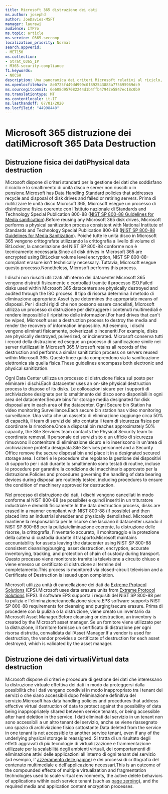 ```yaml
---
title: Microsoft 365 distruzione dei dati
ms.author: josephd
author: JoeDavies-MSFT
manager: laurawi
audience: ITPro
ms.topic: article
ms.service: O365-seccomp
localization_priority: Normal
search.appverid:
- MET150
ms.collection:
- Strat_O365_IP
- M365-security-compliance
f1.keywords:
- NOCSH
description: Una panoramica dei criteri Microsoft relativi al riciclo, allo smaltimento o alla distruzione di unità disco e server del centro dati di Microsoft 365.
ms.openlocfilehash: 8e0725f449dd999c0f892543883a775695969dc9
ms.sourcegitcommit: 6e608d957082244d1b4ffb47942e5847ec18c0b9
ms.translationtype: MT
ms.contentlocale: it-IT
ms.lasthandoff: 07/01/2020
ms.locfileid: "44998440"
---
```

# <a name="microsoft-365-data-destruction"></a><span data-ttu-id="64270-103">Microsoft 365 distruzione dei dati</span><span class="sxs-lookup"><span data-stu-id="64270-103">Microsoft 365 Data Destruction</span></span>

## <a name="physical-data-destruction"></a><span data-ttu-id="64270-104">Distruzione fisica dei dati</span><span class="sxs-lookup"><span data-stu-id="64270-104">Physical data destruction</span></span>

<span data-ttu-id="64270-105">Microsoft dispone di criteri standard per la gestione dei dati che soddisfano il riciclo e lo smaltimento di unità disco e server non riusciti o in pensione.</span><span class="sxs-lookup"><span data-stu-id="64270-105">Microsoft has Data Handling Standard policies that addresses recycle and disposal of disk drives and failed or retiring servers.</span></span> <span data-ttu-id="64270-106">Prima di riutilizzare le unità disco Microsoft 365, Microsoft esegue un processo di disinfezione fisica coerente con l'Istituto nazionale di Standards and Technology Special Publication 800-88 ([NIST SP 800-88 Guidelines for Media sanification](https://nvlpubs.nist.gov/nistpubs/SpecialPublications/NIST.SP.800-88r1.pdf)).</span><span class="sxs-lookup"><span data-stu-id="64270-106">Before reusing any Microsoft 365 disk drives, Microsoft performs a physical sanitization process consistent with National Institute of Standards and Technology Special Publication 800-88 ([NIST SP 800-88 Guidelines for Media Sanitization](https://nvlpubs.nist.gov/nistpubs/SpecialPublications/NIST.SP.800-88r1.pdf)).</span></span> <span data-ttu-id="64270-107">Poiché tutte le unità disco in Microsoft 365 vengono crittografate utilizzando la crittografia a livello di volume di BitLocker, la cancellazione del NIST SP 800-88 conforme non è tecnicamente necessaria.</span><span class="sxs-lookup"><span data-stu-id="64270-107">Since all disk drives in Microsoft 365 are encrypted using BitLocker volume level encryption, NIST SP 800-88-compliant erasure isn't technically necessary.</span></span> <span data-ttu-id="64270-108">Tuttavia, Microsoft esegue questo processo.</span><span class="sxs-lookup"><span data-stu-id="64270-108">Nonetheless, Microsoft performs this process.</span></span>

<span data-ttu-id="64270-109">I dischi non riusciti utilizzati all'interno dei datacenter Microsoft 365 vengono distrutti fisicamente e controllati tramite il processo ISO.</span><span class="sxs-lookup"><span data-stu-id="64270-109">Failed disks used within Microsoft 365 datacenters are physically destroyed and audited through the ISO process.</span></span> <span data-ttu-id="64270-110">Il tipo di risorsa determina il metodo di eliminazione appropriato.</span><span class="sxs-lookup"><span data-stu-id="64270-110">Asset type determines the appropriate means of disposal.</span></span> <span data-ttu-id="64270-111">Per i dischi rigidi che non possono essere cancellati, Microsoft utilizza un processo di distruzione per distruggere i contenuti multimediali e rendere impossibile il ripristino delle informazioni.</span><span class="sxs-lookup"><span data-stu-id="64270-111">For hard drives that can't be wiped, Microsoft uses a destruction process to destroy the media and render the recovery of information impossible.</span></span> <span data-ttu-id="64270-112">Ad esempio, i dischi vengono eliminati fisicamente, polverizzati o inceneriti.</span><span class="sxs-lookup"><span data-stu-id="64270-112">For example, disks are physically destroyed, pulverized, or incinerated.</span></span> <span data-ttu-id="64270-113">Microsoft conserva tutti i record della distruzione ed esegue un processo di sanificazione simile nei server riutilizzati in Microsoft 365.</span><span class="sxs-lookup"><span data-stu-id="64270-113">Microsoft retains all records of the destruction and performs a similar sanitization process on servers reused within Microsoft 365.</span></span> <span data-ttu-id="64270-114">Queste linee guida comprendono sia la sanificazione elettronica sia quella fisica.</span><span class="sxs-lookup"><span data-stu-id="64270-114">These guidelines encompass both electronic and physical sanitization.</span></span>

<span data-ttu-id="64270-115">Ogni Data Center utilizza un processo di distruzione fisica sul posto per eliminare i dischi.</span><span class="sxs-lookup"><span data-stu-id="64270-115">Each datacenter uses an on-site physical destruction process to dispose of its disks.</span></span> <span data-ttu-id="64270-116">Le collocazioni sicure per i supporti di archiviazione designate per lo smaltimento del disco sono disponibili in ogni area del datacenter.</span><span class="sxs-lookup"><span data-stu-id="64270-116">Secure bins for storage media designated for disk disposal are in each area of the datacenter.</span></span> <span data-ttu-id="64270-117">Ogni Secure bin Station ha video monitoring Surveillance.</span><span class="sxs-lookup"><span data-stu-id="64270-117">Each secure bin station has video monitoring surveillance.</span></span> <span data-ttu-id="64270-118">Una volta che un cassetto di eliminazione raggiunge circa 50% di capacità, il team di servizi del sito contatta il team di sicurezza fisica per coordinare la rimozione.</span><span class="sxs-lookup"><span data-stu-id="64270-118">Once a disposal bin reaches approximately 50% capacity, the Site Services team contacts the Physical Security team to coordinate removal.</span></span> <span data-ttu-id="64270-119">Il personale dei servizi sito e un ufficio di sicurezza rimuovono il contenitore di eliminazione sicuro e lo inseriscono in un'area di archiviazione protetta designata.</span><span class="sxs-lookup"><span data-stu-id="64270-119">Site Services personnel and a Security Office remove the secure disposal bin and place it in a designated secured storage area.</span></span> <span data-ttu-id="64270-120">I criteri e le procedure che regolano la gestione dei dispositivi di supporto per i dati durante lo smaltimento sono testati di routine, incluse le procedure per garantire la condizione del macchinario approvato per la distruzione.</span><span class="sxs-lookup"><span data-stu-id="64270-120">Policies and procedures governing the handling of data bearing devices during disposal are routinely tested, including procedures to ensure the condition of machinery approved for destruction.</span></span>

<span data-ttu-id="64270-121">Nel processo di distruzione dei dati, i dischi vengono cancellati in modo conforme al NIST 800-88 (se possibile) e quindi inseriti in un trituratore industriale e demoliti fisicamente.</span><span class="sxs-lookup"><span data-stu-id="64270-121">In the data destruction process, disks are erased in a manner compliant with NIST 800-88 (if possible) and then placed into an industrial shredder and physically demolished.</span></span> <span data-ttu-id="64270-122">Microsoft mantiene la responsabilità per le risorse che lasciano il datacenter usando il NIST SP 800-88 per la pulizia/eliminazione coerente, la distruzione delle risorse, la crittografia, l'inventario accurato, il monitoraggio e la protezione della catena di custodia durante il trasporto.</span><span class="sxs-lookup"><span data-stu-id="64270-122">Microsoft maintains accountability for assets leaving the datacenter using NIST SP 800-88 consistent cleansing/purging, asset destruction, encryption, accurate inventorying, tracking, and protection of chain of custody during transport.</span></span> <span data-ttu-id="64270-123">Questo processo viene monitorato tramite la televisione a circuito chiuso e viene emesso un certificato di distruzione al termine del completamento.</span><span class="sxs-lookup"><span data-stu-id="64270-123">This process is monitored via closed-circuit television and a Certificate of Destruction is issued upon completion.</span></span>

<span data-ttu-id="64270-124">Microsoft utilizza unità di cancellazione dei dati da [Extreme Protocol Solutions](https://www.enterprisedataerasure.com/) (EPS).</span><span class="sxs-lookup"><span data-stu-id="64270-124">Microsoft uses data erasure units from [Extreme Protocol Solutions](https://www.enterprisedataerasure.com/) (EPS).</span></span> <span data-ttu-id="64270-125">Il software EPS supporta i requisiti del NIST SP 800-88 per la pulizia e l'eliminazione/cancellazione sicura.</span><span class="sxs-lookup"><span data-stu-id="64270-125">EPS software supports NIST SP 800-88 requirements for cleansing and purging/secure erasure.</span></span> <span data-ttu-id="64270-126">Prima di procedere con la pulizia o la distruzione, viene creato un inventario da Microsoft Asset Manager.</span><span class="sxs-lookup"><span data-stu-id="64270-126">Before cleansing or destruction, an inventory is created by the Microsoft asset manager.</span></span> <span data-ttu-id="64270-127">Se un fornitore viene utilizzato per la distruzione, il fornitore fornisce un certificato di distruzione per ogni risorsa distrutta, convalidata dall'Asset Manager.</span><span class="sxs-lookup"><span data-stu-id="64270-127">If a vendor is used for destruction, the vendor provides a certificate of destruction for each asset destroyed, which is validated by the asset manager.</span></span>

## <a name="virtual-data-destruction"></a><span data-ttu-id="64270-128">Distruzione dei dati virtuali</span><span class="sxs-lookup"><span data-stu-id="64270-128">Virtual data destruction</span></span>

<span data-ttu-id="64270-129">Microsoft dispone di criteri e procedure di gestione dei dati che interessano la distruzione virtuale effettiva dei dati in modo da proteggersi dalla possibilità che i dati vengano condivisi in modo inappropriato tra i tenant dei servizi o che siano accessibili dopo l'eliminazione definitiva del servizio.</span><span class="sxs-lookup"><span data-stu-id="64270-129">Microsoft has data handling policies and procedures that address effective virtual destruction of data to protect against the possibility of data being inappropriately shared between service tenants, or being accessible after hard deletion in the service.</span></span> <span data-ttu-id="64270-130">I dati eliminati dal servizio in un tenant non sono accessibili a un altro tenant del servizio, anche se viene riassegnato uno spazio di archiviazione fisico sottostante.</span><span class="sxs-lookup"><span data-stu-id="64270-130">Data deleted from the service in one tenant is not accessible to another service tenant, even if any of the underlying physical storage is reassigned.</span></span> <span data-ttu-id="64270-131">Si tratta di un risultato degli effetti aggravati di più tecnologie di virtualizzazione e frammentazione utilizzate per la scalabilità degli ambienti virtuali, dei comportamenti di eliminazione attivi delle applicazioni all'interno di ogni tenant del servizio (ad esempio, l' [azzeramento delle pagine](https://docs.microsoft.com/office365/securitycompliance/office-365-exchange-online-data-deletion#page-zeroing)) e dei processi di crittografia del contenuto multimediale e dell'applicazione necessari.</span><span class="sxs-lookup"><span data-stu-id="64270-131">This is an outcome of the compounded effects of multiple virtualization and fragmentation technologies used to scale virtual environments, the active delete behaviors of applications within each service tenant (such as [page zeroing](https://docs.microsoft.com/office365/securitycompliance/office-365-exchange-online-data-deletion#page-zeroing)), and the required media and application content encryption processes.</span></span>